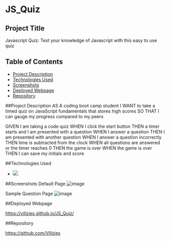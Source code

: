 # JS_Quiz

## Project Title
Javascript Quiz: Test your knowledge of Javascript with this easy to use quiz

## Table of Contents

- [Project Description](#project-description)
- [Technologies Used](#technologies-used)
- [Screenshots](#screenshots)
- [Deployed Webpage](#deployed-webpage)
- [Repository](#repository)

##Project Description
AS A coding boot camp student
I WANT to take a timed quiz on JavaScript fundamentals that stores high scores
SO THAT I can gauge my progress compared to my peers

GIVEN I am taking a code quiz
WHEN I click the start button
THEN a timer starts and I am presented with a question
WHEN I answer a question
THEN I am presented with another question
WHEN I answer a question incorrectly
THEN time is subtracted from the clock
WHEN all questions are answered or the timer reaches 0
THEN the game is over
WHEN the game is over
THEN I can save my initials and score

##Technologies Used

- ![](https://img.shields.io/badge/Bulma%20v0.9.4-white?logo=Bulma)

##Screenshots
Default Page ![image](https://github.com/Villzies/JS_Quiz_Redeux/assets/135443479/467dc53c-c3e7-4a24-92e0-4acd5920e275)


Sample Question Page ![image](https://github.com/Villzies/JS_Quiz_Redeux/assets/135443479/46face1c-67c5-457f-bb52-dd6f88001abf)

##Deployed Webpage

https://villzies.github.io/JS_Quiz/

##Repository

https://github.com/Villzies
